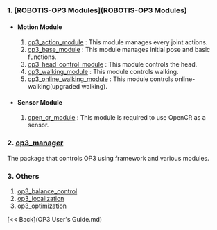 ### 1. [ROBOTIS-OP3 Modules](ROBOTIS-OP3 Modules)
 - #### Motion Module
   1. [op3_action_module](op3_action_module.md) : This module manages every joint actions.  
   2. [op3_base_module](op3_base_module.md) : This module manages initial pose and basic functions.  
   3. [op3_head_control_module](op3_head_control_module.md) : This module controls the head.  
   4. [op3_walking_module](op3_walking_module.md) : This module controls walking.  
   5. [op3_online_walking_module](op3_online_walking_module.md) : This module controls online-walking(upgraded walking).

 - #### Sensor Module
   1. [open_cr_module](open_cr_module.md) : This module is required to use OpenCR as a sensor.  

### 2. [op3_manager](op3_manager.md)
  The package that controls OP3 using framework and various modules.   

### 3. Others
  1. [op3_balance_control](op3_balance_control.md)
  2. [op3_localization](op3_localization.md)  
  3. [op3_optimization](op3_optimization.md)


[&lt;&lt; Back](OP3 User's Guide.md)  
